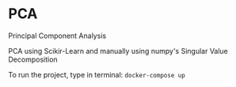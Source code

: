 # PCA
Principal Component Analysis 

PCA using Scikir-Learn and manually using numpy's Singular Value Decomposition

To run the project, type in terminal:
`docker-compose up`
